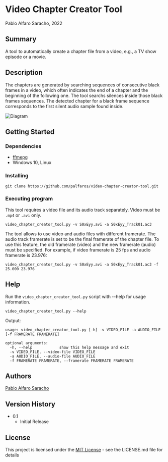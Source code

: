 # Video Chapter Creator Tool

Pablo Alfaro Saracho, 2022

## Summary

A tool to automatically create a chapter file from a video, e.g., a TV show episode or a movie.

## Description

The chapters are generated by searching sequences of consecutive black frames in a video, which often indicates the end of a chapter and the beginning of the following one. The tool searchs silences inside those black frames sequences. The detected chapter for a black frame sequence corresponds to the first silent audio sample found inside.

![Diagram](https://user-images.githubusercontent.com/116673615/210000242-ee1f6414-2222-4208-852f-5b4f721c140f.gif)

## Getting Started

### Dependencies

* [ffmepg](https://github.com/FFmpeg/FFmpeg)
* Windows 10, Linux

### Installing



```
git clone https://github.com/palfaros/video-chapter-creator-tool.git
```

### Executing program

This tool requires a video file and its audio track separately. Video must be ```.mp4``` or ```.avi``` only.
```
video_chapter_creator_tool.py -v S0xEyy.avi -a S0xEyy_Track01.ac3
```
The tool allows to use video and audio files with different framerate. The audio track framerate is set to be the final framerate of the chapter file. To use this feature, the old framerate (video) and the new framerate (audio) must be specified. For example, if video framerate is 25 fps and audio framerate is 23.976:
```
video_chapter_creator_tool.py -v S0xEyy.avi -a S0xEyy_Track01.ac3 -f 25.000 23.976
```

## Help

Run the ```video_chapter_creator_tool.py``` script with --help for usage information.

```
video_chapter_creator_tool.py --help
```

Output:

```
usage: video_chapter_creator_tool.py [-h] -v VIDEO_FILE -a AUDIO_FILE [-f FRAMERATE FRAMERATE]

optional arguments:
  -h, --help            show this help message and exit
  -v VIDEO_FILE, --video-file VIDEO_FILE
  -a AUDIO_FILE, --audio-file AUDIO_FILE
  -f FRAMERATE FRAMERATE, --framerate FRAMERATE FRAMERATE
```

## Authors

[Pablo Alfaro Saracho](https://www.linkedin.com/in/pablo-alfaro-saracho)

## Version History

* 0.1
    * Initial Release

## License

This project is licensed under the [MIT License](https://mit-license.org/) - see the LICENSE.md file for details

